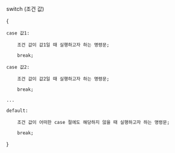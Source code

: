 switch (조건 값) 

{

    case 값1:

        조건 값이 값1일 때 실행하고자 하는 명령문;

        break;

    case 값2:

        조건 값이 값2일 때 실행하고자 하는 명령문;

        break;

    ...

    default:

        조건 값이 어떠한 case 절에도 해당하지 않을 때 실행하고자 하는 명령문;

        break;

}